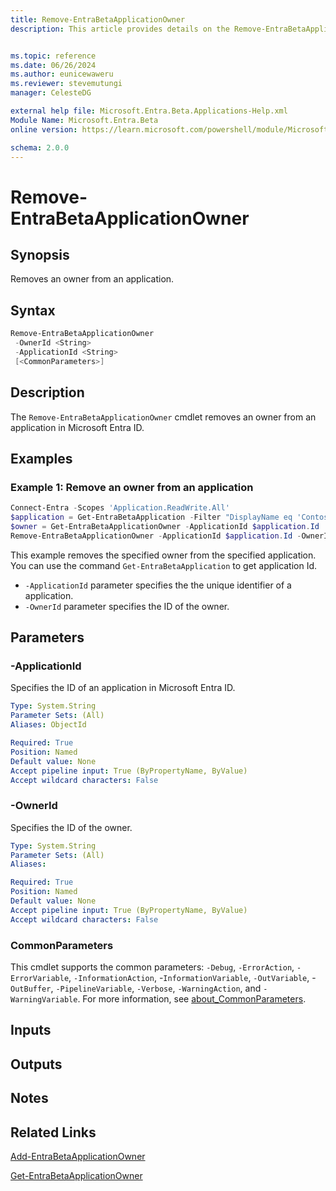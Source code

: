 ```yaml
---
title: Remove-EntraBetaApplicationOwner
description: This article provides details on the Remove-EntraBetaApplicationOwner command.


ms.topic: reference
ms.date: 06/26/2024
ms.author: eunicewaweru
ms.reviewer: stevemutungi
manager: CelesteDG

external help file: Microsoft.Entra.Beta.Applications-Help.xml
Module Name: Microsoft.Entra.Beta
online version: https://learn.microsoft.com/powershell/module/Microsoft.Entra.Beta/Remove-EntraBetaApplicationOwner

schema: 2.0.0
---
```


# Remove-EntraBetaApplicationOwner

## Synopsis

Removes an owner from an application.

## Syntax

```powershell
Remove-EntraBetaApplicationOwner
 -OwnerId <String>
 -ApplicationId <String>
 [<CommonParameters>]
```

## Description

The `Remove-EntraBetaApplicationOwner` cmdlet removes an owner from an application in Microsoft Entra ID.

## Examples

### Example 1: Remove an owner from an application

```powershell
Connect-Entra -Scopes 'Application.ReadWrite.All'
$application = Get-EntraBetaApplication -Filter "DisplayName eq 'Contoso Helpdesk Application'"
$owner = Get-EntraBetaApplicationOwner -ApplicationId $application.Id | Where-Object {$_.userPrincipalName -eq 'SawyerM@contoso.com'}
Remove-EntraBetaApplicationOwner -ApplicationId $application.Id -OwnerId $owner.Id
```

This example removes the specified owner from the specified application. You can use the command `Get-EntraBetaApplication` to get application Id.

- `-ApplicationId` parameter specifies the the unique identifier of a application.
- `-OwnerId` parameter specifies the ID of the owner.

## Parameters

### -ApplicationId

Specifies the ID of an application in Microsoft Entra ID.

```yaml
Type: System.String
Parameter Sets: (All)
Aliases: ObjectId

Required: True
Position: Named
Default value: None
Accept pipeline input: True (ByPropertyName, ByValue)
Accept wildcard characters: False
```

### -OwnerId

Specifies the ID of the owner.

```yaml
Type: System.String
Parameter Sets: (All)
Aliases:

Required: True
Position: Named
Default value: None
Accept pipeline input: True (ByPropertyName, ByValue)
Accept wildcard characters: False
```

### CommonParameters

This cmdlet supports the common parameters: `-Debug`, `-ErrorAction`, `-ErrorVariable`, `-InformationAction`, -`InformationVariable`, `-OutVariable`, -`OutBuffer`, `-PipelineVariable`, `-Verbose`, `-WarningAction`, and `-WarningVariable`. For more information, see [about_CommonParameters](https://go.microsoft.com/fwlink/?LinkID=113216).

## Inputs

## Outputs

## Notes

## Related Links

[Add-EntraBetaApplicationOwner](Add-EntraBetaApplicationOwner.md)

[Get-EntraBetaApplicationOwner](Get-EntraBetaApplicationOwner.md)
